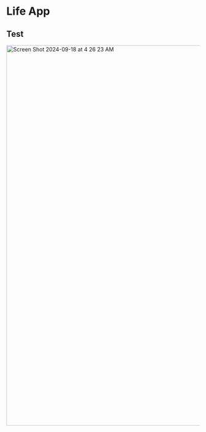 #  Life App


## Test
<img width="993" alt="Screen Shot 2024-09-18 at 4 26 23 AM" src="https://github.com/user-attachments/assets/33d83412-7ebc-49c2-aa4c-5723e35af20e">
